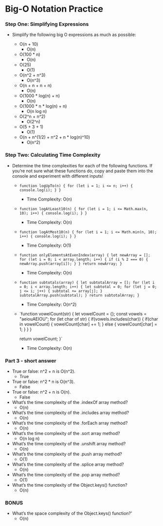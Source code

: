 # Big-O Notation Practice

### Step One: Simplifying Expressions
-   Simplify the following big O expressions as much as possible:

    - O(n + 10)
        - O(n)
    - O(100 * n)
        - O(n)
    - O(25)
        - O(1)
    - O(n^2 + n^3)
        - O(n^3)
    - O(n + n + n + n)
        - O(n)
    - O(1000 * log(n) + n)
        - O(n)
    - O(1000 * n * log(n) + n)
        - O(n log n)
    - O(2^n + n^2)
        - O(2^n)
    - O(5 + 3 + 1)
        - O(1)
    - O(n + n^(1/2) + n^2 + n * log(n)^10)
        - O(n^2)

### Step Two: Calculating Time Complexity  
- Determine the time complexities for each of the following functions. If you’re not sure what these functions do, copy and paste them into the console and experiment with different inputs!

    - `function logUpTo(n) {
    for (let i = 1; i <= n; i++) {
        console.log(i);
      }
    }`
      - Time Complexity: O(n)

    - `function logAtLeast10(n) {
      for (let i = 1; i <= Math.max(n, 10); i++) {
        console.log(i);
      }
    }`
        - Time Complexity: O(n)

    - `function logAtMost10(n) {
      for (let i = 1; i <= Math.min(n, 10); i++) {
        console.log(i);
      }
    }`
      - Time Complexity: O(1)

    - `function onlyElementsAtEvenIndex(array) {
      let newArray = [];
      for (let i = 0; i < array.length; i++) {
        if (i % 2 === 0) {
          newArray.push(array[i]);
        }
      }
      return newArray;
    }`
      - Time Complexity: O(n)

    - `function subtotals(array) {
      let subtotalArray = [];
      for (let i = 0; i < array.length; i++) {
        let subtotal = 0;
        for (let j = 0; j <= i; j++) {
          subtotal += array[j];
        }
        subtotalArray.push(subtotal);
      }
      return subtotalArray;
    }`
      - Time Complexity: O(n^2)

    - `function vowelCount(str) {
      let vowelCount = {};
      const vowels = "aeiouAEIOU";
      for (let char of str) {
        if(vowels.includes(char)) {
          if(char in vowelCount) {
            vowelCount[char] += 1;
          } else {
            vowelCount[char] = 1;
          }
        }
      }

      return vowelCount;
    }`
      - Time Complexity: O(n)

### Part 3 - short answer
- True or false: n^2 + n is O(n^2).
    - True
- True or false: n^2 * n is O(n^3).
    - False
- True or false: n^2 + n is O(n).
    - False
- What’s the time complexity of the .indexOf array method?
    - O(n)
- What’s the time complexity of the .includes array method?
    - O(n)
- What’s the time complexity of the .forEach array method?
    - O(n)
- What’s the time complexity of the .sort array method?
    - O(n log n)
- What’s the time complexity of the .unshift array method?
    - O(n)
- What’s the time complexity of the .push array method?
    - O(1)
- What’s the time complexity of the .splice array method?
    - O(n)
- What’s the time complexity of the .pop array method?
    - O(1)
- What’s the time complexity of the Object.keys() function?
    - O(n)
### BONUS
- What’s the space complexity of the Object.keys() function?'
    - O(n)